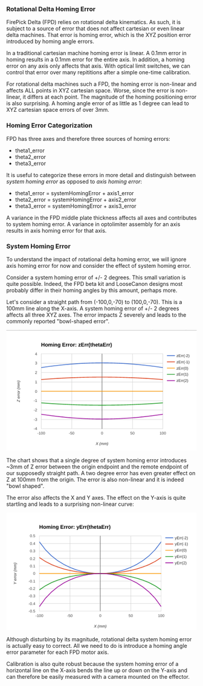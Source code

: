 ### Rotational Delta Homing Error
FirePick Delta (FPD) relies on rotational delta kinematics. As such, it
is subject to a source of error that does not affect cartesian
or even linear delta machines. That error is homing error, which
is the XYZ position error introduced by homing angle errors.

In a traditional cartesian machine homing error is linear.
A 0.1mm error in homing results in a 0.1mm error for the
entire axis. In addition, a homing error on any axis only
affects that axis. With optical limit switches, we can 
control that error over many repititions after a simple
one-time calibration.

For rotational delta machines such a FPD, the homing error is
non-linear and affects ALL points in XYZ cartesian space.
Worse, since the error is non-linear, it differs at each point.
The magnitude of the homing positioning error is also surprising.
A homing angle error of as little as 1 degree can lead to XYZ
cartesian space errors of over 3mm.

### Homing Error Categorization
FPD has three axes and therefore three sources of homing errors:

* theta1_error
* theta2_error
* theta3_error

It is useful to categorize these errors in more detail and
distinguish between *system homing error* as opposed to
*axis homing error*:

* theta1_error = systemHomingError + axis1_error
* theta2_error = systemHomingError + axis2_error
* theta3_error = systemHomingError + axis3_error

A variance in the FPD middle plate thickness affects
all axes and contributes to system homing error. A variance in optolimiter
assembly for an axis results in axis homing error for
that axis.

### System Homing Error
To understand the impact of rotational delta homing error, we will
ignore axis homing error for now and consider the effect
of system homing error.

Consider a system homing error of +/- 2 degrees. This small
variation is quite possible. Indeed, the FPD beta kit and
LooseCanon designs most probably differ in their homing angles by 
this amount, perhaps more.

Let's consider a straight path from (-100,0,-70) to (100,0,-70).
This is a 100mm line along the X-axis. A system homing error
of +/- 2 degrees affects all three XYZ axes. The error impacts
Z severely and leads to the commonly reported "bowl-shaped error".

![](https://github.com/firepick1/fpd-vision/blob/master/XP008-Homing-Error/img/ZHomingError.png)

The chart shows that a single degree of system homing error introduces
~3mm of Z error between the origin endpoint and the remote endpoint
of our supposedly straight path. A two degree error has even
greater effect on Z at 100mm from the origin. The error is also
non-linear and it is indeed "bowl shaped".

The error also affects the X and Y axes. 
The effect on the Y-axis
is quite startling and leads to a surprising non-linear curve:

![](https://github.com/firepick1/fpd-vision/blob/master/XP008-Homing-Error/img/YHomingError.png)

Although disturbing by its magnitude, rotational delta system homing error
is actually easy to correct. All we need to do is introduce a homing
angle error parameter for each FPD motor axis.

Calibration is also quite robust because the system homing error
of a horizontal line on the X-axis bends the line up or down
on the Y-axis and can therefore be easily measured with a
camera mounted on the effector.

